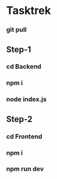 # Tasktrek


### git pull <link>

## Step-1
### cd Backend 
### npm i
### node index.js



## Step-2
### cd Frontend 
### npm i
### npm run dev
